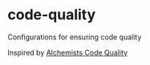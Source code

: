 # code-quality
Configurations for ensuring code quality

Inspired by [Alchemists Code Quality](https://www.alchemists.io/projects/code_quality/)
